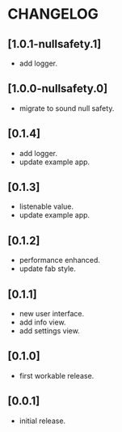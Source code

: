 # CHANGELOG

## [1.0.1-nullsafety.1]

* add logger.

## [1.0.0-nullsafety.0]

* migrate to sound null safety.

## [0.1.4]

* add logger.
* update example app.

## [0.1.3]

* listenable value.
* update example app.

## [0.1.2]

* performance enhanced.
* update fab style.

## [0.1.1]

* new user interface.
* add info view.
* add settings view.

## [0.1.0]

* first workable release.

## [0.0.1]

* initial release.
